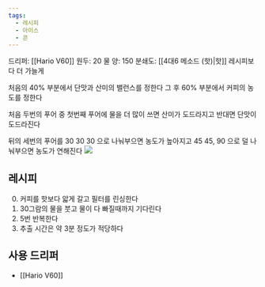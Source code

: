 ```yaml
---
tags:
  - 레시피
  - 아이스
  - 콘
---
```

드리퍼: [[Hario V60]]
원두: 20
물 양: 150
분쇄도: [[4대6 메소드 (핫)|핫]] 레시피보다 더 가늘게

처음의 40% 부분에서 단맛과 산미의 밸런스를 정한다
그 후 60% 부분에서 커피의 농도를 정한다

처음 두번의 푸어 중 첫번째 푸어에 물을 더 많이 쓰면 산미가 도드라지고 반대면 단맛이 도드라진다

뒤의 세번의 푸어를 30 30 30 으로 나눠부으면 농도가 높아지고 45 45, 90 으로 덜 나눠부으면 농도가 연해진다
![](https://youtu.be/wmCW8xSWGZY?si=wJWRX02udIb976wf)
## 레시피
0. 커피를 핫보다 앏게 갈고 필터를 린싱한다
1. 30그람의 물을 붓고 물이 다 빠질때까지 기다린다
2. 5번 반복한다
3. 추출 시간은 약 3분 정도가 적당하다
## 사용 드리퍼
 - [[Hario V60]]